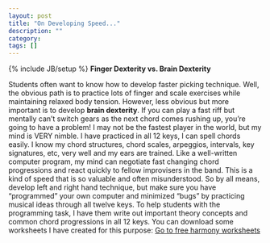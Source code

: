 ```yaml
---
layout: post
title: "On Developing Speed..."
description: ""
category: 
tags: []
---
```

{% include JB/setup %}
**Finger Dexterity vs. Brain Dexterity**

Students often want to know how to develop faster picking technique. Well, the obvious path is to practice lots of finger and scale exercises while maintaining relaxed body tension.  However, less obvious but more important is to develop **brain dexterity**.  If you can play a fast riff but mentally can’t switch gears as the next chord comes rushing up, you’re going to have a problem!  I may not be the fastest player in the world, but my mind is VERY nimble. I have practiced in all 12 keys, I can spell chords easily. I know my chord structures, chord scales, arpeggios, intervals, key signatures, etc, very well and my ears are trained. Like a well-written computer program, my mind can negotiate fast changing chord progressions and react quickly to fellow improvisers in the band. This is a kind of speed that is so valuable and often misunderstood. So by all means, develop left and right hand technique, but make sure you have “programmed” your own computer and minimized “bugs” by practicing musical ideas through all twelve keys.
To help students with the programming task, I have them write out important theory concepts and common chord progressions in all 12 keys. You can download some worksheets I have created for this purpose: 
[Go to free harmony worksheets](/guitar_worksheets.html)
